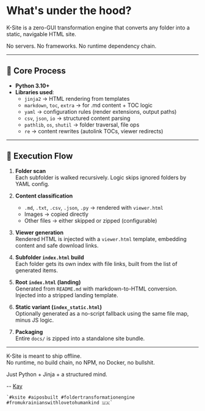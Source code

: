 # What's under the hood?

K-Site is a zero-GUI transformation engine that converts any folder into a static, navigable HTML site.

No servers. No frameworks. No runtime dependency chain.

---

## 🔧 Core Process

- **Python 3.10+**
- **Libraries used**:
  - `jinja2` → HTML rendering from templates
  - `markdown`, `toc`, `extra` → for .md content + TOC logic
  - `yaml` → configuration rules (render extensions, output paths)
  - `csv`, `json`, `io` → structured content parsing
  - `pathlib`, `os`, `shutil` → folder traversal, file ops
  - `re` → content rewrites (autolink TOCs, viewer redirects)

---

## 🧱 Execution Flow

1. **Folder scan**  
   Each subfolder is walked recursively. Logic skips ignored folders by YAML config.

2. **Content classification**  
   - `.md`, `.txt`, `.csv`, `.json`, `.py` → rendered with `viewer.html`  
   - Images → copied directly  
   - Other files → either skipped or zipped (configurable)

3. **Viewer generation**  
   Rendered HTML is injected with a `viewer.html` template, embedding content and safe download links.

4. **Subfolder `index.html` build**  
   Each folder gets its own index with file links, built from the list of generated items.

5. **Root `index.html` (landing)**  
   Generated from `README.md` with markdown-to-HTML conversion. Injected into a stripped landing template.

6. **Static variant (`index_static.html`)**  
   Optionally generated as a no-script fallback using the same file map, minus JS logic.

7. **Packaging**  
   Entire `docs/` is zipped into a standalone site bundle.

---

K-Site is meant to ship offline.  
No runtime, no build chain, no NPM, no Docker, no bullshit.

Just Python + Jinja + a structured mind.


-- [Kay](https://linkedin.com/in/taras-khamardiuk)  

    `#ksite #aiposbuilt #foldertransformationengine #fromukrainianswithlovetohumankind 🇺🇦`
